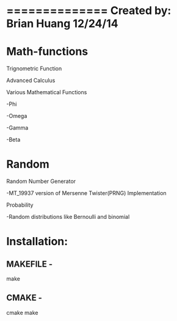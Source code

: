==============
Created by: Brian Huang
12/24/14
==============

Math-functions
==============


Trignometric Function

Advanced Calculus 

Various Mathematical Functions

-Phi

-Omega

-Gamma

-Beta



Random
==============
Random Number Generator
 
 -MT_19937 version of Mersenne Twister(PRNG) Implementation

Probability

-Random distributions like Bernoulli and binomial


Installation:
==================

MAKEFILE - 
-----------------
make

CMAKE - 
-----------------
cmake
make

